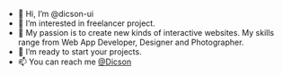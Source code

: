 - 👋 Hi, I’m @dicson-ui
- 👀 I’m interested in freelancer project.
- 🌱  My passion is to create new kinds of interactive websites. My skills range from Web App Developer, Designer and Photographer.
- 💞️ I’m ready to start your projects.
- 📫 You can reach me [@Dicson](http://dicson.in)

<!---
dicson-ui/dicson-ui is a ✨ special ✨ repository because its `README.md` (this file) appears on your GitHub profile.
You can click the Preview link to take a look at your changes.
--->
